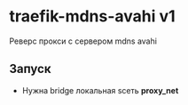# traefik-mdns-avahi v1

Реверс прокси с сервером mdns avahi

## Запуск

- Нужна bridge локальная sсеть **proxy_net**